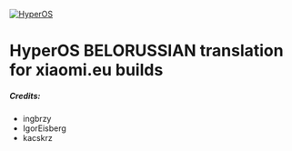 [![HyperOS](https://i.imgur.com/DBEfanq.png)](https://xiaomi.eu/)

# HyperOS BELORUSSIAN  translation for xiaomi.eu builds 

##### Credits:
- ingbrzy
- IgorEisberg
- kacskrz
